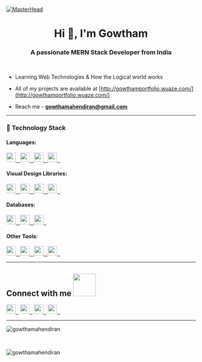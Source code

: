 [![MasterHead](https://user-images.githubusercontent.com/80781196/190216139-7697aa5a-c9a0-4bd6-80bf-3aca76a2e1c8.gif)](https://rishavchanda.io)

<h1 align="center">Hi 👋, I'm Gowtham</h1>
<h3 align="center">A passionate MERN Stack Developer from India</h3>

<br >

- Learning Web Technologies & How the Logical world works

- All of my projects are available at [http://gowthamportfolio.wuaze.com/](http://gowthamportfolio.wuaze.com/)

- Reach me - **gowthamahendiran@gmail.com**


---


### 🔭 **Technology Stack**

#### **Languages**:

<a href="https://developer.mozilla.org/en-US/docs/Web/JavaScript"> 
<img height=25 src="https://img.shields.io/badge/JavaScript-323330?style=for-the-badge&logo=javascript&logoColor=F7DF1E">&nbsp;&nbsp;
</a>
<a href="https://reactjs.org/docs/getting-started.html">
<img height=25 src="https://img.shields.io/badge/react-%2320232a.svg?style=for-the-badge&logo=react&logoColor=%2361DAFB">&nbsp;&nbsp;
</a>
<a href="http://expressjs.com/en/starter/installing.html">
<img height=25 src="https://img.shields.io/badge/express.js-%23404d59.svg?style=for-the-badge&logo=express&logoColor=%2361DAFB">&nbsp;&nbsp;
</a>
<a href="https://nodejs.org/en/">
<img height=25 src="https://img.shields.io/badge/node.js-6DA55F?style=for-the-badge&logo=node.js&logoColor=white">&nbsp;&nbsp;
</a>

#### **Visual Design Libraries**:

<a href="https://tailwindcss.com/docs/installation">
<img height=25 src="https://img.shields.io/badge/tailwindcss-%23404d59.svg?style=for-the-badge&logo=tailwindcss&logoColor=%2361DAFB">&nbsp;&nbsp;
</a>
<a href="https://developer.mozilla.org/en-US/docs/Web/CSS">
<img height=25 src="https://img.shields.io/badge/CSS-%23404d59.svg?style=for-the-badge&logo=css3&logoColor=%2361DAFB">&nbsp;&nbsp;
</a>
<a href="https://mui.com/">
<img height=25 src="https://img.shields.io/badge/MUI-%230081CB.svg?style=for-the-badge&logo=mui&logoColor=white">&nbsp;&nbsp;
</a>
<a href="https://styled-components.com/docs">
<img height=25 src="https://img.shields.io/badge/styled--components-DB7093?style=for-the-badge&logo=styled-components&logoColor=white">&nbsp;&nbsp;
</a>

#### **Databases**:

<a href="https://learn.microsoft.com/en-us/sql/sql-server/?view=sql-server-ver16">
<img height=25 src="https://img.shields.io/badge/Microsoft%20SQL%20Sever-CC2927?style=for-the-badge&logo=microsoft%20sql%20server&logoColor=white">&nbsp;&nbsp;
</a>
<a href="https://www.mongodb.com/docs/manual/introduction/">
<img height=25 src="https://img.shields.io/badge/MongoDB-%234ea94b.svg?style=for-the-badge&logo=mongodb&logoColor=white">&nbsp;&nbsp;
</a>
<a href="https://dev.mysql.com/doc/">
<img height=25 src="https://img.shields.io/badge/mysql-%2300f.svg?style=for-the-badge&logo=mysql&logoColor=white">&nbsp;&nbsp;
</a>

#### **Other Tools**:

<a href="https://wordpress.org/documentation/">
<img height=25 src="https://img.shields.io/badge/WordPress-21759B?style=for-the-badge&logo=wordpress&logoColor=white">&nbsp;&nbsp;
</a>
<a href="https://learn.microsoft.com/en-us/power-apps/">
<img height=25 src="https://img.shields.io/badge/Power%20Apps-8a00c2?style=for-the-badge&logo=powerapps&logoColor=white">&nbsp;&nbsp;
</a>
<a href="https://help.figma.com/hc/en-us">
<img height=25 src="https://img.shields.io/badge/Figma-F07857?style=for-the-badge&logo=figma&logoColor=white">&nbsp;&nbsp;
</a>
<a href="https://www.canva.com/docs/">
<img height=25 src="https://img.shields.io/badge/Canva-43a5be?style=for-the-badge&logo=canva&logoColor=white">&nbsp;&nbsp;
</a>


---

## Connect with me <img src="https://media.giphy.com/media/LnQjpWaON8nhr21vNW/giphy.gif" width="60">


<a href="https://github.com/Gowthamahendiran"><img height=25 src="https://img.shields.io/badge/GitHub-100000?style=for-the-badge&logo=github&logoColor=white">&nbsp;&nbsp;</a>
<a href="mailto:contact.gowthamahendiran@gmail.com"><img height=25 src="https://img.shields.io/badge/Gmail-D14836?style=for-the-badge&logo=gmail&logoColor=white">&nbsp;&nbsp;</a>
<a href="https://www.linkedin.com/in/gowtham-mahendiran/"><img height=25 src="https://img.shields.io/badge/LinkedIn-0077B5?style=for-the-badge&logo=linkedin&logoColor=white">&nbsp;&nbsp;</a>
<a href="https://instagram.com/gowthammahi_"><img height=25 src="https://img.shields.io/badge/Instagram-d10fb1?style=for-the-badge&logo=instagram&logoColor=white">&nbsp;&nbsp;</a>


---

<p align="left"> <img src="https://komarev.com/ghpvc/?username=gowthamahendiran&label=Total%20Visitor&color=0e75b6&style=flat" alt="gowthamahendiran" /> </p>

<br>
<p><img align="center" src="https://github-readme-stats.vercel.app/api/top-langs?username=gowthamahendiran&show_icons=true&locale=en&layout=compact" alt="gowthamahendiran" /></p>
